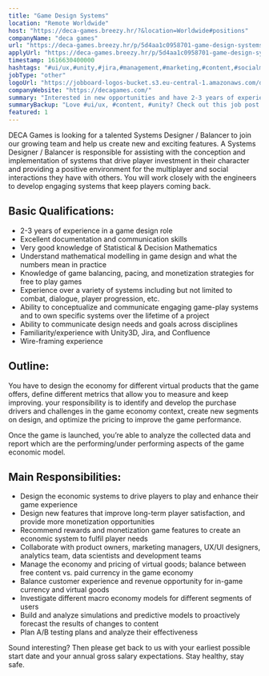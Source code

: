 ```yaml
---
title: "Game Design Systems"
location: "Remote Worldwide"
host: "https://deca-games.breezy.hr/?&location=Worldwide#positions"
companyName: "deca games"
url: "https://deca-games.breezy.hr/p/5d4aa1c0958701-game-design-systems-balance-remote"
applyUrl: "https://deca-games.breezy.hr/p/5d4aa1c0958701-game-design-systems-balance-remote/apply"
timestamp: 1616630400000
hashtags: "#ui/ux,#unity,#jira,#management,#marketing,#content,#socialmedia,#analysis,#office,#optimization"
jobType: "other"
logoUrl: "https://jobboard-logos-bucket.s3.eu-central-1.amazonaws.com/deca-games"
companyWebsite: "https://decagames.com/"
summary: "Interested in new opportunities and have 2-3 years of experience in a game design role? DECA Games has a job opening for a Game Design Systems."
summaryBackup: "Love #ui/ux, #content, #unity? Check out this job post!"
featured: 1
---
```


DECA Games is looking for a talented Systems Designer / Balancer to join our growing team and help us create new and exciting features. A Systems Designer / Balancer is responsible for assisting with the conception and implementation of systems that drive player investment in their character and providing a positive environment for the multiplayer and social interactions they have with others. You will work closely with the engineers to develop engaging systems that keep players coming back.

## Basic Qualifications:

*   2-3 years of experience in a game design role
*   Excellent documentation and communication skills
*   Very good knowledge of Statistical & Decision Mathematics
*   Understand mathematical modelling in game design and what the numbers mean in practice
*   Knowledge of game balancing, pacing, and monetization strategies for free to play games
*   Experience over a variety of systems including but not limited to combat, dialogue, player progression, etc.
*   Ability to conceptualize and communicate engaging game-play systems and to own specific systems over the lifetime of a project
*   Ability to communicate design needs and goals across disciplines
*   Familiarity/experience with Unity3D, Jira, and Confluence
*   Wire-framing experience

## Outline:

You have to design the economy for different virtual products that the game offers, define different metrics that allow you to measure and keep improving. your responsibility is to identify and develop the purchase drivers and challenges in the game economy context, create new segments on design, and optimize the pricing to improve the game performance.

Once the game is launched, you’re able to analyze the collected data and report which are the performing/under performing aspects of the game economic model.

## Main Responsibilities:

*   Design the economic systems to drive players to play and enhance their game experience
*   Design new features that improve long-term player satisfaction, and provide more monetization opportunities
*   Recommend rewards and monetization game features to create an economic system to fulfil player needs
*   Collaborate with product owners, marketing managers, UX/UI designers, analytics team, data scientists and development teams
*   Manage the economy and pricing of virtual goods; balance between free content vs. paid currency in the game economy
*   Balance customer experience and revenue opportunity for in-game currency and virtual goods
*   Investigate different macro economy models for different segments of users
*   Build and analyze simulations and predictive models to proactively forecast the results of changes to content
*   Plan A/B testing plans and analyze their effectiveness

Sound interesting? Then please get back to us with your earliest possible start date and your annual gross salary expectations. Stay healthy, stay safe.
